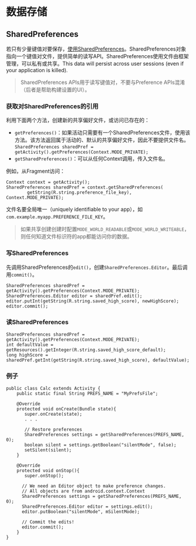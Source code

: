 # 数据存储

## SharedPreferences

若只有少量键值对要保存，[使用SharedPreferences](http://developer.android.com/reference/android/content/SharedPreferences.html)。SharedPreferences对象指向一个键值对文件，提供简单的读写API。SharedPreferences使用文件由框架管理，可以私有或共享。This data will persist across user sessions (even if your application is killed).

> SharedPreferences APIs用于读写键值对，不要与Preference APIs混淆（后者是帮助构建设置的UI）。

### 获取对SharedPreferences的引用

利用下面两个方法，创建新的共享偏好文件，或访问已存在的：

- `getPreferences()`：如果活动只需要有一个SharedPreferences文件，使用该方法。该方法返回属于活动的、默认的共享偏好文件，因此不要提供文件名。  
```SharedPreferences sharedPref = getActivity().getPreferences(Context.MODE_PRIVATE);```
- `getSharedPreferences()`：可以从任何Context调用，传入文件名。

例如，从Fragment访问：

	Context context = getActivity();
	SharedPreferences sharedPref = context.getSharedPreferences(
	        getString(R.string.preference_file_key), Context.MODE_PRIVATE);

文件名要全局唯一（uniquely identifiable to your app），如 `com.example.myapp.PREFERENCE_FILE_KEY`。

> 如果共享创建创建时配置`MODE_WORLD_READABLE`或`MODE_WORLD_WRITEABLE`，则任何知道文件标识符的app都能访问你的数据。

### 写SharedPreferences

先调用SharedPreferences的`edit()`，创建`SharedPreferences.Editor`。最后调用`commit()`。

	SharedPreferences sharedPref = getActivity().getPreferences(Context.MODE_PRIVATE);
	SharedPreferences.Editor editor = sharedPref.edit();
	editor.putInt(getString(R.string.saved_high_score), newHighScore);
	editor.commit();

### 读SharedPreferences

	SharedPreferences sharedPref = getActivity().getPreferences(Context.MODE_PRIVATE);
	int defaultValue = getResources().getInteger(R.string.saved_high_score_default);
	long highScore = sharedPref.getInt(getString(R.string.saved_high_score), defaultValue);

### 例子

	public class Calc extends Activity {
	    public static final String PREFS_NAME = "MyPrefsFile";
	
	    @Override
	    protected void onCreate(Bundle state){
	       super.onCreate(state);
	       . . .
	
	       // Restore preferences
	       SharedPreferences settings = getSharedPreferences(PREFS_NAME, 0);
	       boolean silent = settings.getBoolean("silentMode", false);
	       setSilent(silent);
	    }
	
	    @Override
	    protected void onStop(){
	       super.onStop();
	
	      // We need an Editor object to make preference changes.
	      // All objects are from android.context.Context
	      SharedPreferences settings = getSharedPreferences(PREFS_NAME, 0);
	      SharedPreferences.Editor editor = settings.edit();
	      editor.putBoolean("silentMode", mSilentMode);
	
	      // Commit the edits!
	      editor.commit();
	    }
	}


